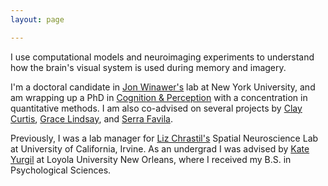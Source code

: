 ```yaml
---
layout: page

---
```


I use computational models and neuroimaging experiments to understand how the brain's visual system is used during memory and imagery.

I'm a doctoral candidate in [Jon Winawer's](https://wp.nyu.edu/winawerlab/) lab at New York University, and am wrapping up a PhD in [Cognition & Perception](https://as.nyu.edu/departments/psychology/graduate/phd-cognition-perception.html) with a concentration in quantitative methods. I am also co-advised on several projects by [Clay Curtis](https://www.clayspacelab.com/), [Grace Lindsay](https://lindsay-lab.github.io/),    and [Serra Favila](https://sites.brown.edu/favila-lab/).

Previously, I was a lab manager for [Liz Chrastil's](https://faculty.sites.uci.edu/spatialneuro/) Spatial Neuroscience Lab at University of California, Irvine. As an undergrad I was advised by [Kate Yurgil](https://www.loyno.edu/academics/faculty-and-staff-directory/kate-yurgil) at Loyola University New Orleans, where I received my B.S. in Psychological Sciences.